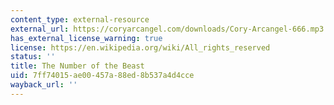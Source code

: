 ```yaml
---
content_type: external-resource
external_url: https://coryarcangel.com/downloads/Cory-Arcangel-666.mp3
has_external_license_warning: true
license: https://en.wikipedia.org/wiki/All_rights_reserved
status: ''
title: The Number of the Beast
uid: 7ff74015-ae00-457a-88ed-8b537a4d4cce
wayback_url: ''
---
```

